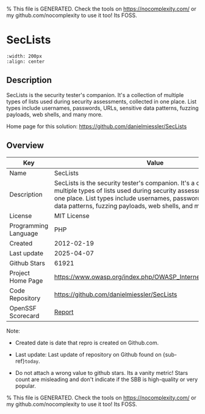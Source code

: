 
% This file is GENERATED. Check the tools on https://nocomplexity.com/ or my github.com/nocomplexity to use it too! Its FOSS. 

# SecLists


```{image} https://github.com/danielmiessler/SecLists/raw/master/SecLists.png 
:width: 200px 
:align: center 
```

## Description 

SecLists is the security tester's companion. It's a collection of multiple types of lists used during security assessments, collected in one place. List types include usernames, passwords, URLs, sensitive data patterns, fuzzing payloads, web shells, and many more. 

Home page for this solution: https://github.com/danielmiessler/SecLists 

## Overview 

| Key | Value |
| --- | --- |
| Name | SecLists |
| Description | SecLists is the security tester's companion. It's a collection of multiple types of lists used during security assessments, collected in one place. List types include usernames, passwords, URLs, sensitive data patterns, fuzzing payloads, web shells, and many more. |
| License | MIT License |
| Programming Language | PHP |
| Created | 2012-02-19 |
| Last update | 2025-04-07 |
| Github Stars | 61921 |
| Project Home Page | https://www.owasp.org/index.php/OWASP_Internet_of_Things_Project |
| Code Repository | https://github.com/danielmiessler/SecLists |
| OpenSSF Scorecard | [Report](https://securityscorecards.dev/viewer/?uri=github.com/danielmiessler/SecLists) |

Note:
 - Created date is date that repro is created on Github.com. 

- Last update: Last update of repository on Github found on {sub-ref}`today`. 

- Do not attach a wrong value to github stars. Its a vanity metric! Stars count are misleading and 
don't indicate if the SBB is high-quality or very popular.

% This file is GENERATED. Check the tools on https://nocomplexity.com/ or my github.com/nocomplexity to use it too! Its FOSS. 

